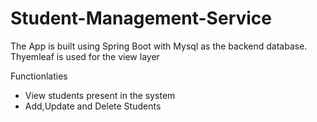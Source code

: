 ﻿# Student-Management-Service
 The App is built using Spring Boot with Mysql as the backend database.
 Thyemleaf is used for the view layer
 
 Functionlaties
 - View students present in the system
 - Add,Update and Delete Students
 
 

